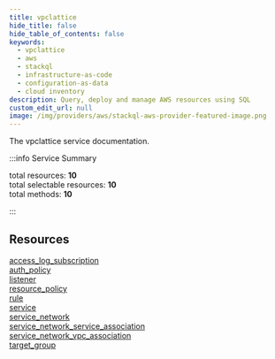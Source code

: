 ```yaml
---
title: vpclattice
hide_title: false
hide_table_of_contents: false
keywords:
  - vpclattice
  - aws
  - stackql
  - infrastructure-as-code
  - configuration-as-data
  - cloud inventory
description: Query, deploy and manage AWS resources using SQL
custom_edit_url: null
image: /img/providers/aws/stackql-aws-provider-featured-image.png
---
```


The vpclattice service documentation.

:::info Service Summary

<div class="row">
<div class="providerDocColumn">
<span>total resources:&nbsp;<b>10</b></span><br />
<span>total selectable resources:&nbsp;<b>10</b></span><br />
<span>total methods:&nbsp;<b>10</b></span><br />
</div>
</div>

:::

## Resources
<div class="row">
<div class="providerDocColumn">
<a href="/providers/aws/vpclattice/access_log_subscription/">access_log_subscription</a><br />
<a href="/providers/aws/vpclattice/auth_policy/">auth_policy</a><br />
<a href="/providers/aws/vpclattice/listener/">listener</a><br />
<a href="/providers/aws/vpclattice/resource_policy/">resource_policy</a><br />
<a href="/providers/aws/vpclattice/rule/">rule</a>
</div>
<div class="providerDocColumn">
<a href="/providers/aws/vpclattice/service/">service</a><br />
<a href="/providers/aws/vpclattice/service_network/">service_network</a><br />
<a href="/providers/aws/vpclattice/service_network_service_association/">service_network_service_association</a><br />
<a href="/providers/aws/vpclattice/service_network_vpc_association/">service_network_vpc_association</a><br />
<a href="/providers/aws/vpclattice/target_group/">target_group</a>
</div>
</div>
